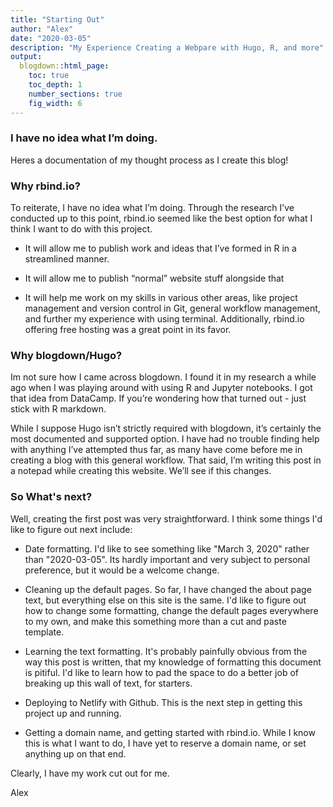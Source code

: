 ```yaml
---
title: "Starting Out"
author: "Alex"
date: "2020-03-05"
description: "My Experience Creating a Webpare with Hugo, R, and more"
output:
  blogdown::html_page:
    toc: true
    toc_depth: 1
    number_sections: true
    fig_width: 6
---
```


### I have no idea what I’m doing. 
Heres a documentation of my thought process as I create this blog!


### Why rbind.io?
To reiterate, I have no idea what I’m doing. Through the research I’ve conducted up to this point, rbind.io seemed like the best option for what I think I want to do with this project. 

- It will allow me to publish work and ideas that I’ve formed in R in a streamlined manner.

- It will allow me to publish “normal” website stuff alongside that

- It will help me work on my skills in various other areas, like project management and version control in Git, general workflow management, and further my experience with using terminal.
Additionally, rbind.io offering free hosting was a great point in its favor.



### Why blogdown/Hugo?
Im not sure how I came across blogdown. I found it in my research a while ago when I was playing around with using R and Jupyter notebooks. I got that idea from DataCamp. If you’re wondering how that turned out - just stick with R markdown.

While I suppose Hugo isn’t strictly required with blogdown, it’s certainly the most documented and supported option. I have had no trouble finding help with anything I’ve attempted thus far, as many have come before me in creating a blog with this general workflow. That said, I’m writing this post in a notepad while creating this website. We’ll see if this changes.

### So What's next?
Well, creating the first post was very straightforward. I think some things I'd like to figure out next include:

- Date formatting. I'd like to see something like "March 3, 2020" rather than "2020-03-05". Its hardly important and very subject to personal preference, but it would be a welcome change.

- Cleaning up the default pages. So far, I have changed the about page text, but everything else on this site is the same. I'd like to figure out how to change some formatting, change the default pages everywhere to my own, and make this something more than a cut and paste template. 

- Learning the text formatting. It's probably painfully obvious from the way this post is written, that my knowledge of formatting this document is pitiful. I'd like to learn how to pad the space to do a better job of breaking up this wall of text, for starters.

- Deploying to Netlify with Github. This is the next step in getting this project up and running.

- Getting a domain name, and getting started with rbind.io. While I know this is what I want to do, I have yet to reserve a domain name, or set anything up on that end.

Clearly, I have my work cut out for me.

Alex

